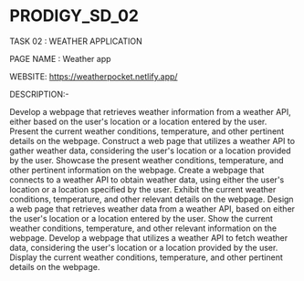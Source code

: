 # PRODIGY_SD_02

TASK 02 : WEATHER APPLICATION

PAGE NAME : Weather app

WEBSITE: https://weatherpocket.netlify.app/

DESCRIPTION:-

Develop a webpage that retrieves weather information from a weather API, either based on the user's location or a location entered by the user.
Present the current weather conditions, temperature, and other pertinent details on the webpage.
Construct a web page that utilizes a weather API to gather weather data, considering the user's location or a location provided by the user.
Showcase the present weather conditions, temperature, and other pertinent information on the webpage.
Create a webpage that connects to a weather API to obtain weather data, using either the user's location or a location specified by the user.
Exhibit the current weather conditions, temperature, and other relevant details on the webpage.
Design a web page that retrieves weather data from a weather API, based on either the user's location or a location entered by the user.
Show the current weather conditions, temperature, and other relevant information on the webpage.
Develop a webpage that utilizes a weather API to fetch weather data, considering the user's location or a location provided by the user.
Display the current weather conditions, temperature, and other pertinent details on the webpage.
